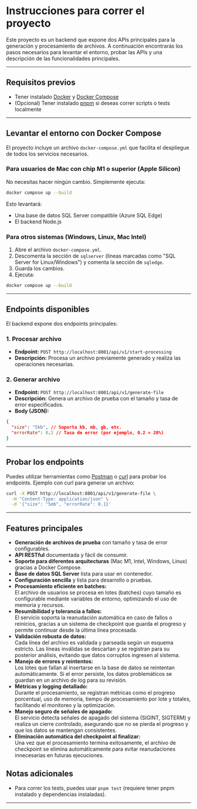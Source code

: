 # Instrucciones para correr el proyecto

Este proyecto es un backend que expone dos APIs principales para la generación y procesamiento de archivos. A continuación encontrarás los pasos necesarios para levantar el entorno, probar las APIs y una descripción de las funcionalidades principales.

---

## Requisitos previos

- Tener instalado [Docker](https://www.docker.com/) y [Docker Compose](https://docs.docker.com/compose/)
- (Opcional) Tener instalado [pnpm](https://pnpm.io/) si deseas correr scripts o tests localmente

---

## Levantar el entorno con Docker Compose

El proyecto incluye un archivo `docker-compose.yml` que facilita el despliegue de todos los servicios necesarios.

### Para usuarios de Mac con chip M1 o superior (Apple Silicon)

No necesitas hacer ningún cambio. Simplemente ejecuta:

```bash
docker compose up --build
```

Esto levantará:

- Una base de datos SQL Server compatible (Azure SQL Edge)
- El backend Node.js

### Para otros sistemas (Windows, Linux, Mac Intel)

1. Abre el archivo `docker-compose.yml`.
2. Descomenta la sección de `sqlserver` (líneas marcadas como "SQL Server for Linux/Windows") y comenta la sección de `sqledge`.
3. Guarda los cambios.
4. Ejecuta:

```bash
docker compose up --build
```

---

## Endpoints disponibles

El backend expone dos endpoints principales:

### 1. Procesar archivo

- **Endpoint:** `POST http://localhost:8001/api/v1/start-processing`
- **Descripción:** Procesa un archivo previamente generado y realiza las operaciones necesarias.

### 2. Generar archivo

- **Endpoint:** `POST http://localhost:8001/api/v1/generate-file`
- **Descripción:** Genera un archivo de prueba con el tamaño y tasa de error especificados.
- **Body (JSON):**

```json
{
  "size": "5kb", // Soporta kb, mb, gb, etc.
  "errorRate": 0.2 // Tasa de error (por ejemplo, 0.2 = 20%)
}
```

---

## Probar los endpoints

Puedes utilizar herramientas como [Postman](https://www.postman.com/) o [curl](https://curl.se/) para probar los endpoints. Ejemplo con curl para generar un archivo:

```bash
curl -X POST http://localhost:8001/api/v1/generate-file \
  -H "Content-Type: application/json" \
  -d '{"size": "5mb", "errorRate": 0.1}'
```

---

## Features principales

- **Generación de archivos de prueba** con tamaño y tasa de error configurables.
- **API RESTful** documentada y fácil de consumir.
- **Soporte para diferentes arquitecturas** (Mac M1, Intel, Windows, Linux) gracias a Docker Compose.
- **Base de datos SQL Server** lista para usar en contenedor.
- **Configuración sencilla** y lista para desarrollo o pruebas.
- **Procesamiento eficiente en batches:**  
  El archivo de usuarios se procesa en lotes (batches) cuyo tamaño es configurable mediante variables de entorno, optimizando el uso de memoria y recursos.
- **Resumibilidad y tolerancia a fallos:**  
  El servicio soporta la reanudación automática en caso de fallos o reinicios, gracias a un sistema de checkpoint que guarda el progreso y permite continuar desde la última línea procesada.
- **Validación robusta de datos:**  
  Cada línea del archivo es validada y parseada según un esquema estricto. Las líneas inválidas se descartan y se registran para su posterior análisis, evitando que datos corruptos ingresen al sistema.
- **Manejo de errores y reintentos:**  
  Los lotes que fallan al insertarse en la base de datos se reintentan automáticamente. Si el error persiste, los datos problemáticos se guardan en un archivo de log para su revisión.
- **Métricas y logging detallado:**  
  Durante el procesamiento, se registran métricas como el progreso porcentual, uso de memoria, tiempo de procesamiento por lote y totales, facilitando el monitoreo y la optimización.
- **Manejo seguro de señales de apagado:**  
  El servicio detecta señales de apagado del sistema (SIGINT, SIGTERM) y realiza un cierre controlado, asegurando que no se pierda el progreso y que los datos se mantengan consistentes.
- **Eliminación automática del checkpoint al finalizar:**  
  Una vez que el procesamiento termina exitosamente, el archivo de checkpoint se elimina automáticamente para evitar reanudaciones innecesarias en futuras ejecuciones.


## Notas adicionales

- Para correr los tests, puedes usar `pnpm test` (requiere tener pnpm instalado y dependencias instaladas).

---

